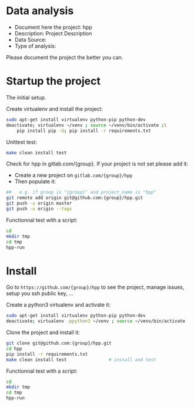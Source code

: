 # Data analysis
- Document here the project: hpp
- Description: Project Description
- Data Source:
- Type of analysis:

Please document the project the better you can.

# Startup the project

The initial setup.

Create virtualenv and install the project:
```bash
sudo apt-get install virtualenv python-pip python-dev
deactivate; virtualenv ~/venv ; source ~/venv/bin/activate ;\
    pip install pip -U; pip install -r requirements.txt
```

Unittest test:
```bash
make clean install test
```

Check for hpp in gitlab.com/{group}.
If your project is not set please add it:

- Create a new project on `gitlab.com/{group}/hpp`
- Then populate it:

```bash
##   e.g. if group is "{group}" and project_name is "hpp"
git remote add origin git@github.com:{group}/hpp.git
git push -u origin master
git push -u origin --tags
```

Functionnal test with a script:

```bash
cd
mkdir tmp
cd tmp
hpp-run
```

# Install

Go to `https://github.com/{group}/hpp` to see the project, manage issues,
setup you ssh public key, ...

Create a python3 virtualenv and activate it:

```bash
sudo apt-get install virtualenv python-pip python-dev
deactivate; virtualenv -ppython3 ~/venv ; source ~/venv/bin/activate
```

Clone the project and install it:

```bash
git clone git@github.com:{group}/hpp.git
cd hpp
pip install -r requirements.txt
make clean install test                # install and test
```
Functionnal test with a script:

```bash
cd
mkdir tmp
cd tmp
hpp-run
```
